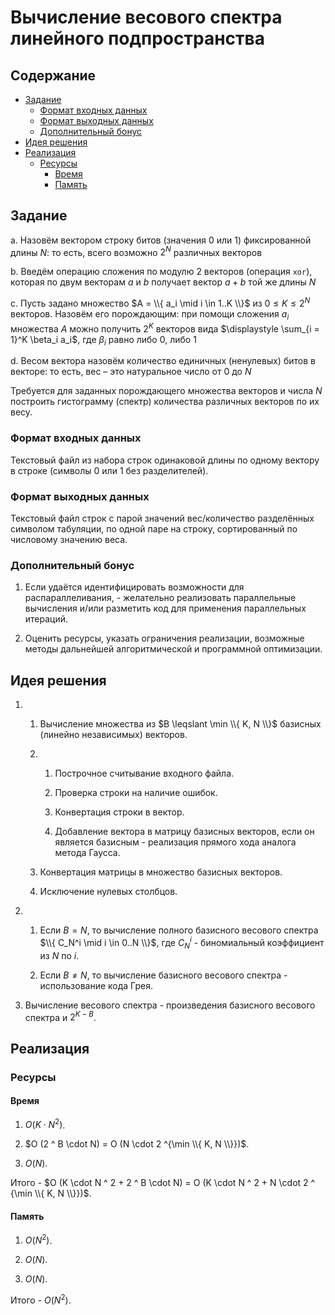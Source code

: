 # Вычисление весового спектра линейного подпространства

## Содержание

<!---toc start-->

* [Задание](#задание)
  * [Формат входных данных](#формат-входных-данных)
  * [Формат выходных данных](#формат-выходных-данных)
  * [Дополнительный бонус](#дополнительный-бонус)
* [Идея решения](#идея-решения)
* [Реализация](#реализация)
  * [Ресурсы](#ресурсы)
    * [Время](#время)
    * [Память](#память)

<!---toc end-->

## Задание

a. Назовём вектором строку битов (значения $0$ или $1$) фиксированной длины $N$: то есть, всего возможно $2 ^ N$ различных векторов

b. Введём операцию сложения по модулю $2$ векторов (операция $\texttt{xor}$), которая по двум векторам $a$ и $b$ получает вектор $a + b$ той же длины $N$

c. Пусть задано множество $A = \\{ a_i \mid i \in 1..K \\}$ из $0 \leqslant K \leqslant 2 ^ N$ векторов. Назовём его порождающим: при помощи сложения $a_i$ множества $A$ можно получить $2 ^ K$ векторов вида $\displaystyle \sum_{i = 1}^K \beta_i a_i$, где $\beta_i$ равно либо $0$, либо $1$

d. Весом вектора назовём количество единичных (ненулевых) битов в векторе: то есть, вес – это натуральное число от $0$ до $N$

Требуется для заданных порождающего множества векторов и числа $N$ построить гистограмму (спектр) количества различных векторов по их весу.

### Формат входных данных

Текстовый файл из набора строк одинаковой длины по одному вектору в строке (символы $0$ или $1$ без разделителей).

### Формат выходных данных

Текстовый файл строк с парой значений вес/количество разделённых символом табуляции, по одной паре на строку, сортированный по числовому значению веса.

### Дополнительный бонус

1. Если удаётся идентифицировать возможности для распараллеливания, - желательно реализовать параллельные вычисления и/или разметить код для применения параллельных итераций.

2. Оценить ресурсы, указать ограничения реализации, возможные методы дальнейшей алгоритмической и программной оптимизации.

## Идея решения

1. 1. Вычисление множества из $B \leqslant \min \\{ K, N \\}$ базисных (линейно независимых) векторов.

   2. 1. Построчное считывание входного файла.

      2. Проверка строки на наличие ошибок.

      3. Конвертация строки в вектор.

      4. Добавление вектора в матрицу базисных векторов, если он является базисным - реализация прямого хода аналога метода Гаусса.

   3. Конвертация матрицы в множество базисных векторов.

   4. Исключение нулевых столбцов.

2. 1. Если $B = N$, то вычисление полного базисного весового спектра $\\{ C_N^i \mid i \in 0..N \\}$, где $C_N^i$ - биномиальный коэффициент из $N$ по $i$.

   2. Если $B \neq N$, то вычисление базисного весового спектра - использование кода Грея.

3. Вычисление весового спектра - произведения базисного весового спектра и $2 ^ {K - B}$.

## Реализация

### Ресурсы

#### Время

1. $O (K \cdot N ^ 2)$.

2. $O (2 ^ B \cdot N) = O (N \cdot 2 ^{\min \\{ K, N \\}})$.

3. $O (N)$.

Итого - $O (K \cdot N ^ 2 + 2 ^ B \cdot N) = O (K \cdot N ^ 2 + N \cdot 2 ^ {\min \\{ K, N \\}})$.

#### Память

1. $O (N ^ 2)$.

2. $O (N)$.

3. $O (N)$.

Итого - $O (N ^ 2)$.
